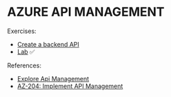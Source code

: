 # AZURE API MANAGEMENT
 

Exercises:
- [Create a backend API](https://learn.microsoft.com/en-us/training/modules/explore-api-management/8-import-api) 
- [Lab](https://microsoftlearning.github.io/AZ-204-DevelopingSolutionsforMicrosoftAzure/Instructions/Labs/AZ-204_lab_08.html) :white_check_mark:


References:
- [Explore Api Management](https://learn.microsoft.com/en-us/training/modules/explore-api-management/)
- [AZ-204: Implement API Management](https://learn.microsoft.com/en-us/training/paths/az-204-implement-api-management/)
